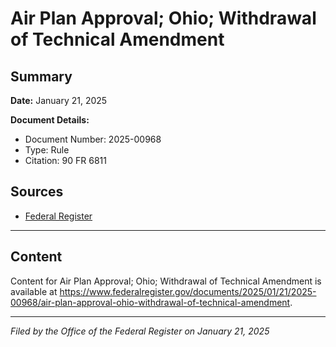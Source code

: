 # Air Plan Approval; Ohio; Withdrawal of Technical Amendment

## Summary

**Date:** January 21, 2025

**Document Details:**
- Document Number: 2025-00968
- Type: Rule
- Citation: 90 FR 6811

## Sources
- [Federal Register](https://www.federalregister.gov/documents/2025/01/21/2025-00968/air-plan-approval-ohio-withdrawal-of-technical-amendment)

---

## Content

Content for Air Plan Approval; Ohio; Withdrawal of Technical Amendment is available at https://www.federalregister.gov/documents/2025/01/21/2025-00968/air-plan-approval-ohio-withdrawal-of-technical-amendment.

---

*Filed by the Office of the Federal Register on January 21, 2025*
